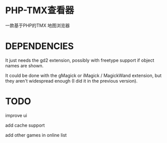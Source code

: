 PHP-TMX查看器
==============

一款基于PHP的TMX 地图浏览器

DEPENDENCIES
============

It just needs the gd2 extension, possibly with freetype support if object names are shown.

It could be done with the gMagick or iMagick / MagickWand extension, but they aren't widespread enough (I did it in the previous version).

TODO
====

improve ui

add cache support

add other games in online list
